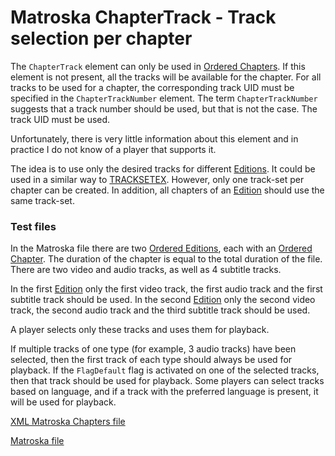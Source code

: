 # Matroska ChapterTrack - Track selection per chapter
The `ChapterTrack` element can only be used in [Ordered Chapters](OrderedChapters.md). If this element is not present, all the tracks will be available for the chapter. For all tracks to be used for a chapter, the corresponding track UID must be specified in the `ChapterTrackNumber` element. The term `ChapterTrackNumber` suggests that a track number should be used, but that is not the case. The track UID must be used.

Unfortunately, there is very little information about this element and in practice I do not know of a player that supports it.

The idea is to use only the desired tracks for different [Editions](EditionEntry.md). It could be used in a similar way to [TRACKSETEX](TRACKSETEX.md). However, only one track-set per chapter can be created. In addition, all chapters of an [Edition](EditionEntry.md) should use the same track-set.

### Test files
In the Matroska file there are two [Ordered Editions](EditionEntry.md), each with an [Ordered Chapter](OrderedChapters.md). The duration of the chapter is equal to the total duration of the file. There are two video and audio tracks, as well as 4 subtitle tracks.

In the first [Edition](EditionEntry.md) only the first video track, the first audio track and the first subtitle track should be used. In the second [Edition](EditionEntry.md) only the second video track, the second audio track and the third subtitle track should be used.

A player selects only these tracks and uses them for playback.

If multiple tracks of one type (for example, 3 audio tracks) have been selected, then the first track of each type should always be used for playback. If the `FlagDefault` flag is activated on one of the selected tracks, then that track should be used for playback. Some players can select tracks based on language, and if a track with the preferred language is present, it will be used for playback.

[XML Matroska Chapters file](/files/ChapterTrack/ChapterTrack.xml)

[Matroska file](/files/ChapterTrack/ChapterTrack.mkv)